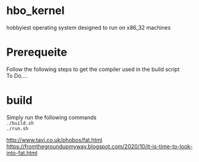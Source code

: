 # hbo_kernel
hobbyiest operating system designed to run on x86_32 machines



<h1>Prerequeite</h1>
Follow the following steps to get the compiler used in the build script  <br />
<a>To Do....</a><br />


<h1>build</h1>
Simply run the following commands <br />
<code>./build.sh</code><br />
<code>./run.sh</code><br />



http://www.tavi.co.uk/phobos/fat.html     <br />
https://fromthegroundupmyway.blogspot.com/2020/10/it-is-time-to-look-into-fat.html      <br />






